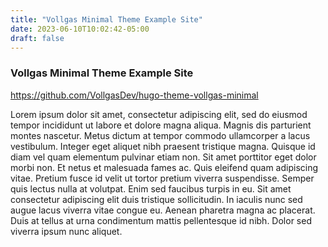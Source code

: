 ```yaml
---
title: "Vollgas Minimal Theme Example Site"
date: 2023-06-10T10:02:42-05:00
draft: false
---
```


### Vollgas Minimal Theme Example Site

https://github.com/VollgasDev/hugo-theme-vollgas-minimal

Lorem ipsum dolor sit amet, consectetur adipiscing elit, sed do eiusmod tempor incididunt ut labore et dolore magna aliqua. Magnis dis parturient montes nascetur. Metus dictum at tempor commodo ullamcorper a lacus vestibulum. Integer eget aliquet nibh praesent tristique magna. Quisque id diam vel quam elementum pulvinar etiam non. Sit amet porttitor eget dolor morbi non. Et netus et malesuada fames ac. Quis eleifend quam adipiscing vitae. Pretium fusce id velit ut tortor pretium viverra suspendisse. Semper quis lectus nulla at volutpat. Enim sed faucibus turpis in eu. Sit amet consectetur adipiscing elit duis tristique sollicitudin. In iaculis nunc sed augue lacus viverra vitae congue eu. Aenean pharetra magna ac placerat. Duis at tellus at urna condimentum mattis pellentesque id nibh. Dolor sed viverra ipsum nunc aliquet.
